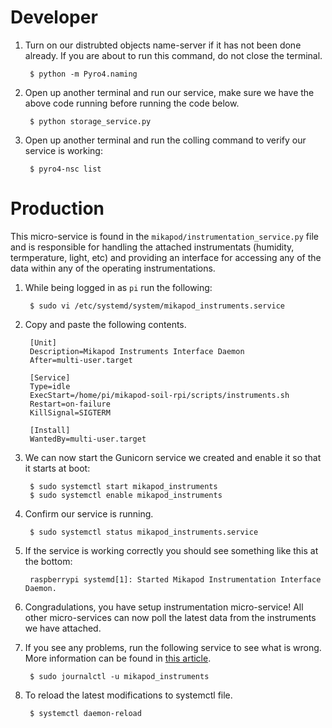 # Developer

1. Turn on our distrubted objects name-server if it has not been done already. If you are about to run this command, do not close the terminal.

        $ python -m Pyro4.naming

2. Open up another terminal and run our service, make sure we have the above code running before running the code below.

        $ python storage_service.py

3. Open up another terminal and run the colling command to verify our service is working:

        $ pyro4-nsc list

# Production
This micro-service is found in the ``mikapod/instrumentation_service.py`` file and is responsible for handling the attached instrumentats (humidity, termperature, light, etc) and providing an interface for accessing any of the data within any of the operating instrumentations.

1. While being logged in as ``pi`` run the following:

        $ sudo vi /etc/systemd/system/mikapod_instruments.service

2. Copy and paste the following contents.

        [Unit]
        Description=Mikapod Instruments Interface Daemon
        After=multi-user.target

        [Service]
        Type=idle
        ExecStart=/home/pi/mikapod-soil-rpi/scripts/instruments.sh
        Restart=on-failure
        KillSignal=SIGTERM

        [Install]
        WantedBy=multi-user.target

3. We can now start the Gunicorn service we created and enable it so that it starts at boot:

        $ sudo systemctl start mikapod_instruments
        $ sudo systemctl enable mikapod_instruments

4. Confirm our service is running.

        $ sudo systemctl status mikapod_instruments.service

5. If the service is working correctly you should see something like this at the bottom:

        raspberrypi systemd[1]: Started Mikapod Instrumentation Interface Daemon.

6. Congradulations, you have setup instrumentation micro-service! All other micro-services can now poll the latest data from the instruments we have attached.

7. If you see any problems, run the following service to see what is wrong. More information can be found in [this article](https://unix.stackexchange.com/a/225407).

        $ sudo journalctl -u mikapod_instruments

8. To reload the latest modifications to systemctl file.

        $ systemctl daemon-reload
